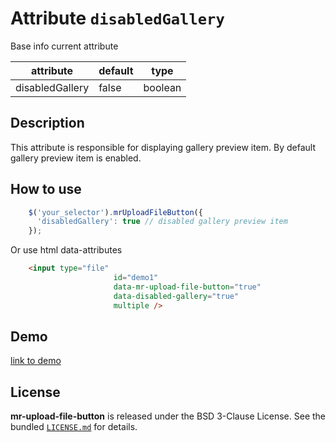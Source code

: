
# Attribute `disabledGallery`

Base info current attribute 

| attribute             | default                | type            |
| -----------           | --------------------   |---------------- |
| disabledGallery       | false                  | boolean         |

## Description
This attribute is responsible for displaying gallery preview item. By default gallery preview item is enabled.

## How to use
```js
    $('your_selector').mrUploadFileButton({
      'disabledGallery': true // disabled gallery preview item
    });

```

Or use html data-attributes

```html 
    <input type="file"
                       id="demo1"
                       data-mr-upload-file-button="true"
                       data-disabled-gallery="true"
                       multiple />
```


## Demo
[link to demo]()

## License

**mr-upload-file-button** is released under the BSD 3-Clause License. See the bundled [`LICENSE.md`](/LICENSE.md) for details.
